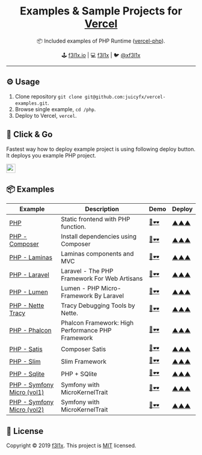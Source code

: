 <h1 align=center>Examples & Sample Projects for <a href="https://vercel.com">Vercel</a></h1>

<p align=center>
   📦 Included examples of PHP Runtime (<a href="https://github.com/juicyfx/vercel-php">vercel-php</a>).
</p>

<p align=center>
🕹 <a href="https://f3l1x.io">f3l1x.io</a> | 💻 <a href="https://github.com/f3l1x">f3l1x</a> | 🐦 <a href="https://twitter.com/xf3l1x">@xf3l1x</a>
</p>

---

## ⚙️ Usage

1. Clone repository `git clone git@github.com:juicyfx/vercel-examples.git`.
2. Browse single example, `cd /php`.
3. Deploy to Vercel, `vercel`.

## 🚀 Click & Go

Fastest way how to deploy example project is using following deploy button. It deploys you example PHP project.

<a href="https://vercel.com/new/clone?demo-description=Static%20frontend%20with%20PHP%20function.&demo-title=PHP&demo-url=https%3A%2F%2Fphp.vercel.app&project-name=vercel-php&s=https%3A%2F%2Fgithub.com%2Fjuicyfx%2Fvercel-examples%2Ftree%2Fmaster%2Fphp&repository-name=vercel-php&from=templates&demo-image=https%3A%2F%2Fog-image.vercel.app%2F**Vercel**%2520%252B%2520**PHP**.jpeg%3Ftheme%3Dlight%26md%3D1%26fontSize%3D100px%26images%3Dhttps%253A%252F%252Fassets.vercel.com%252Fimage%252Fupload%252Ffront%252Fassets%252Fdesign%252Fvercel-triangle-black.svg%26images%3Dhttps%253A%252F%252Fsimpleicons.vercel.app%252Fphp%252F595C96%26heights%3D200%26heights%3D350"><img src="https://vercel.com/button" height="24"></a>

## 📦 Examples

| Example                                           | Description                                       | Demo                                          | Deploy                                                                                                                                                                                                                                                                                                                                                                                                                                                                                                                                                                                                                                                                                                                                                                              |
| ------------------------------------------------- | ------------------------------------------------- | --------------------------------------------- | ----------------------------------------------------------------------------------------------------------------------------------------------------------------------------------------------------------------------------------------------------------------------------------------------------------------------------------------------------------------------------------------------------------------------------------------------------------------------------------------------------------------------------------------------------------------------------------------------------------------------------------------------------------------------------------------------------------------------------------------------------------------------------------- |
| [PHP](/php)                                       | Static frontend with PHP function.                | [👀🕶](https://php.vercel.app)                 | [▲▲▲](https://vercel.com/new/clone?demo-description=Static%20frontend%20with%20PHP%20function.&demo-title=PHP&demo-url=https%3A%2F%2Fphp.vercel.app&project-name=vercel-php&s=https%3A%2F%2Fgithub.com%2Fjuicyfx%2Fvercel-examples%2Ftree%2Fmaster%2Fphp&repository-name=vercel-php&from=templates&demo-image=https%3A%2F%2Fog-image.vercel.app%2F**Vercel**%2520%252B%2520**PHP**.jpeg%3Ftheme%3Dlight%26md%3D1%26fontSize%3D100px%26images%3Dhttps%253A%252F%252Fassets.vercel.com%252Fimage%252Fupload%252Ffront%252Fassets%252Fdesign%252Fvercel-triangle-black.svg%26images%3Dhttps%253A%252F%252Fsimpleicons.vercel.app%252Fphp%252F595C96%26heights%3D200%26heights%3D350)                                                                                                   |
| [PHP - Composer](/php-composer)                   | Install dependencies using Composer               | [👀🕶](https://php-composer-demo.vercel.app)   | [▲▲▲](https://vercel.com/new/clone?demo-description=Install%20dependencies%20using%20Composer&demo-title=Composer&demo-url=https%3A%2F%2Fphp-composer-demo.vercel.app&project-name=vercel-php-composer&s=https%3A%2F%2Fgithub.com%2Fjuicyfx%2Fvercel-examples%2Ftree%2Fmaster%2Fphp-composer&repository-name=vercel-php-composer&from=templates&demo-image=https%3A%2F%2Fog-image.vercel.app%2F**Vercel**%2520%252B%2520**Composer**.jpeg%3Ftheme%3Dlight%26md%3D1%26fontSize%3D100px%26images%3Dhttps%253A%252F%252Fassets.vercel.com%252Fimage%252Fupload%252Ffront%252Fassets%252Fdesign%252Fvercel-triangle-black.svg%26images%3Dhttps%253A%252F%252Fsimpleicons.vercel.app%252Fphp%252F595C96%26heights%3D200%26heights%3D350)                                                 |
| [PHP - Laminas](/php-laminas)                     | Laminas components and MVC                        | [👀🕶](https://php-laminas.vercel.app)         | [▲▲▲](https://vercel.com/new/clone?demo-description=Laminas%20components%20and%20MVC&demo-title=Laminas&demo-url=https%3A%2F%2Fphp-laminas.vercel.app&project-name=vercel-php-laminas&s=https%3A%2F%2Fgithub.com%2Fjuicyfx%2Fvercel-examples%2Ftree%2Fmaster%2Fphp-laminas&repository-name=vercel-php-laminas&from=templates&demo-image=https%3A%2F%2Fog-image.vercel.app%2F**Vercel**%2520%252B%2520**Laminas**.jpeg%3Ftheme%3Dlight%26md%3D1%26fontSize%3D100px%26images%3Dhttps%253A%252F%252Fassets.vercel.com%252Fimage%252Fupload%252Ffront%252Fassets%252Fdesign%252Fvercel-triangle-black.svg%26images%3Dhttps%253A%252F%252Fsimpleicons.vercel.app%252Fphp%252F595C96%26heights%3D200%26heights%3D350)                                                                     |
| [PHP - Laravel](/php-laravel)                     | Laravel - The PHP Framework For Web Artisans      | [👀🕶](https://php-laravel.vercel.app)         | [▲▲▲](https://vercel.com/new/clone?demo-description=Laravel%20-%20The%20PHP%20Framework%20For%20Web%20Artisans&demo-title=Laravel&demo-url=https%3A%2F%2Fphp-laravel.vercel.app&project-name=vercel-php-laravel&s=https%3A%2F%2Fgithub.com%2Fjuicyfx%2Fvercel-examples%2Ftree%2Fmaster%2Fphp-laravel&repository-name=vercel-php-laravel&from=templates&demo-image=https%3A%2F%2Fog-image.vercel.app%2F**Vercel**%2520%252B%2520**Laravel**.jpeg%3Ftheme%3Dlight%26md%3D1%26fontSize%3D100px%26images%3Dhttps%253A%252F%252Fassets.vercel.com%252Fimage%252Fupload%252Ffront%252Fassets%252Fdesign%252Fvercel-triangle-black.svg%26images%3Dhttps%253A%252F%252Fsimpleicons.vercel.app%252Fphp%252F595C96%26heights%3D200%26heights%3D350)                                           |
| [PHP - Lumen](/php-lumen)                         | Lumen - PHP Micro-Framework By Laravel            | [👀🕶](https://php-lumen.vercel.app)           | [▲▲▲](https://vercel.com/new/clone?demo-description=Lumen%20-%20PHP%20Micro-Framework%20By%20Laravel&demo-title=Lumen&demo-url=https%3A%2F%2Fphp-lumen.vercel.app&project-name=vercel-php-lumen&s=https%3A%2F%2Fgithub.com%2Fjuicyfx%2Fvercel-examples%2Ftree%2Fmaster%2Fphp-lumen&repository-name=vercel-php-lumen&from=templates&demo-image=https%3A%2F%2Fog-image.vercel.app%2F**Vercel**%2520%252B%2520**Lumen**.jpeg%3Ftheme%3Dlight%26md%3D1%26fontSize%3D100px%26images%3Dhttps%253A%252F%252Fassets.vercel.com%252Fimage%252Fupload%252Ffront%252Fassets%252Fdesign%252Fvercel-triangle-black.svg%26images%3Dhttps%253A%252F%252Fsimpleicons.vercel.app%252Fphp%252F595C96%26heights%3D200%26heights%3D350)                                                                 |
| [PHP - Nette Tracy](/php-nette-tracy)             | Tracy Debugging Tools by Nette.                   | [👀🕶](https://php-nette-tracy.vercel.app)     | [▲▲▲](https://vercel.com/new/clone?demo-description=Tracy%20Debugging%20Tools%20by%20Nette.&demo-title=Nette%20Tracy&demo-url=https%3A%2F%2Fphp-nette-tracy.vercel.app&project-name=vercel-php-nette-tracy&s=https%3A%2F%2Fgithub.com%2Fjuicyfx%2Fvercel-examples%2Ftree%2Fmaster%2Fphp-nette-tracy&repository-name=vercel-php-nette-tracy&from=templates&demo-image=https%3A%2F%2Fog-image.vercel.app%2F**Vercel**%2520%252B%2520**Nette%20Tracy**.jpeg%3Ftheme%3Dlight%26md%3D1%26fontSize%3D100px%26images%3Dhttps%253A%252F%252Fassets.vercel.com%252Fimage%252Fupload%252Ffront%252Fassets%252Fdesign%252Fvercel-triangle-black.svg%26images%3Dhttps%253A%252F%252Fsimpleicons.vercel.app%252Fphp%252F595C96%26heights%3D200%26heights%3D350)                                  |
| [PHP - Phalcon](/php-phalcon)                     | Phalcon Framework: High Performance PHP Framework | [👀🕶](https://php-phalcon.vercel.app)         | [▲▲▲](https://vercel.com/new/clone?demo-description=Phalcon%20Framework%3A%20High%20Performance%20PHP%20Framework&demo-title=Phalcon&demo-url=https%3A%2F%2Fphp-phalcon.vercel.app&project-name=vercel-php-phalcon&s=https%3A%2F%2Fgithub.com%2Fjuicyfx%2Fvercel-examples%2Ftree%2Fmaster%2Fphp-phalcon&repository-name=vercel-php-phalcon&from=templates&demo-image=https%3A%2F%2Fog-image.vercel.app%2F**Vercel**%2520%252B%2520**Phalcon**.jpeg%3Ftheme%3Dlight%26md%3D1%26fontSize%3D100px%26images%3Dhttps%253A%252F%252Fassets.vercel.com%252Fimage%252Fupload%252Ffront%252Fassets%252Fdesign%252Fvercel-triangle-black.svg%26images%3Dhttps%253A%252F%252Fsimpleicons.vercel.app%252Fphp%252F595C96%26heights%3D200%26heights%3D350)                                        |
| [PHP - Satis](/php-satis)                         | Composer Satis                                    | [👀🕶](https://php-satis.vercel.app)           | [▲▲▲](https://vercel.com/new/clone?demo-description=Composer%20Satis&demo-title=Satis&demo-url=https%3A%2F%2Fphp-satis.vercel.app&project-name=vercel-php-satis&s=https%3A%2F%2Fgithub.com%2Fjuicyfx%2Fvercel-examples%2Ftree%2Fmaster%2Fphp-satis&repository-name=vercel-php-satis&from=templates&demo-image=https%3A%2F%2Fog-image.vercel.app%2F**Vercel**%2520%252B%2520**Satis**.jpeg%3Ftheme%3Dlight%26md%3D1%26fontSize%3D100px%26images%3Dhttps%253A%252F%252Fassets.vercel.com%252Fimage%252Fupload%252Ffront%252Fassets%252Fdesign%252Fvercel-triangle-black.svg%26images%3Dhttps%253A%252F%252Fsimpleicons.vercel.app%252Fphp%252F595C96%26heights%3D200%26heights%3D350)                                                                                                 |
| [PHP - Slim](/php-slim)                           | Slim Framework                                    | [👀🕶](https://php-slim.vercel.app)            | [▲▲▲](https://vercel.com/new/clone?demo-description=Slim%20Framework&demo-title=Slim&demo-url=https%3A%2F%2Fphp-slim.vercel.app&project-name=vercel-php-slim&s=https%3A%2F%2Fgithub.com%2Fjuicyfx%2Fvercel-examples%2Ftree%2Fmaster%2Fphp-slim&repository-name=vercel-php-slim&from=templates&demo-image=https%3A%2F%2Fog-image.vercel.app%2F**Vercel**%2520%252B%2520**Slim**.jpeg%3Ftheme%3Dlight%26md%3D1%26fontSize%3D100px%26images%3Dhttps%253A%252F%252Fassets.vercel.com%252Fimage%252Fupload%252Ffront%252Fassets%252Fdesign%252Fvercel-triangle-black.svg%26images%3Dhttps%253A%252F%252Fsimpleicons.vercel.app%252Fphp%252F595C96%26heights%3D200%26heights%3D350)                                                                                                       |
| [PHP - Sqlite](/php-sqlite)                       | PHP + SQlite                                      | [👀🕶](https://php-sqlite.vercel.app)          | [▲▲▲](https://vercel.com/new/clone?demo-description=PHP%20%2B%20SQlite&demo-title=Sqlite&demo-url=https%3A%2F%2Fphp-sqlite.vercel.app&project-name=vercel-php-sqlite&s=https%3A%2F%2Fgithub.com%2Fjuicyfx%2Fvercel-examples%2Ftree%2Fmaster%2Fphp-sqlite&repository-name=vercel-php-sqlite&from=templates&demo-image=https%3A%2F%2Fog-image.vercel.app%2F**Vercel**%2520%252B%2520**Sqlite**.jpeg%3Ftheme%3Dlight%26md%3D1%26fontSize%3D100px%26images%3Dhttps%253A%252F%252Fassets.vercel.com%252Fimage%252Fupload%252Ffront%252Fassets%252Fdesign%252Fvercel-triangle-black.svg%26images%3Dhttps%253A%252F%252Fsimpleicons.vercel.app%252Fphp%252F595C96%26heights%3D200%26heights%3D350)                                                                                         |
| [PHP - Symfony Micro (vol1)](/php-symfony-micro1) | Symfony with MicroKernelTrait                     | [👀🕶](https://php-symfony-micro1.vercel.app/) | [▲▲▲](<https://vercel.com/new/clone?demo-description=Symfony%20with%20MicroKernelTrait&demo-title=Symfony%20Micro%20(vol1)&demo-url=https%3A%2F%2Fphp-symfony-micro1.vercel.app%2F&project-name=vercel-php-symfony-micro1&s=https%3A%2F%2Fgithub.com%2Fjuicyfx%2Fvercel-examples%2Ftree%2Fmaster%2Fphp-symfony-micro1&repository-name=vercel-php-symfony-micro1&from=templates&demo-image=https%3A%2F%2Fog-image.vercel.app%2F**Vercel**%2520%252B%2520**Symfony%20Micro%20(vol1)**.jpeg%3Ftheme%3Dlight%26md%3D1%26fontSize%3D100px%26images%3Dhttps%253A%252F%252Fassets.vercel.com%252Fimage%252Fupload%252Ffront%252Fassets%252Fdesign%252Fvercel-triangle-black.svg%26images%3Dhttps%253A%252F%252Fsimpleicons.vercel.app%252Fphp%252F595C96%26heights%3D200%26heights%3D350>) |
| [PHP - Symfony Micro (vol2)](/php-symfony-micro2) | Symfony with MicroKernelTrait                     | [👀🕶](https://php-symfony-micro2.vercel.app/) | [▲▲▲](<https://vercel.com/new/clone?demo-description=Symfony%20with%20MicroKernelTrait&demo-title=Symfony%20Micro%20(vol2)&demo-url=https%3A%2F%2Fphp-symfony-micro2.vercel.app%2F&project-name=vercel-php-symfony-micro2&s=https%3A%2F%2Fgithub.com%2Fjuicyfx%2Fvercel-examples%2Ftree%2Fmaster%2Fphp-symfony-micro2&repository-name=vercel-php-symfony-micro2&from=templates&demo-image=https%3A%2F%2Fog-image.vercel.app%2F**Vercel**%2520%252B%2520**Symfony%20Micro%20(vol2)**.jpeg%3Ftheme%3Dlight%26md%3D1%26fontSize%3D100px%26images%3Dhttps%253A%252F%252Fassets.vercel.com%252Fimage%252Fupload%252Ffront%252Fassets%252Fdesign%252Fvercel-triangle-black.svg%26images%3Dhttps%253A%252F%252Fsimpleicons.vercel.app%252Fphp%252F595C96%26heights%3D200%26heights%3D350>) |

## 📝 License

Copyright © 2019 [f3l1x](https://github.com/f3l1x).
This project is [MIT](LICENSE) licensed.
